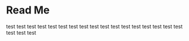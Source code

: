 # Read Me
test test test test test test test test test test test test test test test test
test test test test

